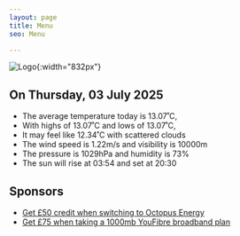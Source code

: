 ```yaml
---
layout: page
title: Menu
seo: Menu

---
```


![Logo](/images/logo.jpg){:width="832px"}

<!-- weather_marker starts -->
## On Thursday, 03 July 2025

- The average temperature today is 13.07˚C,
- With highs of 13.07˚C and lows of 13.07˚C,
- It may feel like 12.34˚C with scattered clouds
- The wind speed is 1.22m/s and visibility is 10000m
- The pressure is 1029hPa and humidity is 73%
- The sun will rise at 03:54 and set at 20:30

<!-- weather_marker ends -->

## Sponsors

- [Get £50 credit when switching to Octopus Energy](https://bit.ly/3oD1nnS)
- [Get £75 when taking a 1000mb YouFibre broadband plan](https://aklam.io/91zWhU?)

